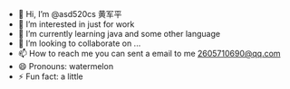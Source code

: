 - 👋 Hi, I’m @asd520cs 黄军平
- 👀 I’m interested in just for work
- 🌱 I’m currently learning java and some other language
- 💞️ I’m looking to collaborate on ...
- 📫 How to reach me  you can sent a email  to me  2605710690@qq.com
- 😄 Pronouns: watermelon 
- ⚡ Fun fact: a little 

<!---
asd520cs/asd520cs is a ✨ special ✨ repository because its `README.md` (this file) appears on your GitHub profile.
You can click the Preview link to take a look at your changes.
--->
